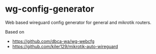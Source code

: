 # wg-config-generator
Web based wireguard config generator for general and mikrotik routers.


Based on
- https://github.com/dbca-wa/wg-webcfg
- https://github.com/kiler129/mikrotik-auto-wireguard